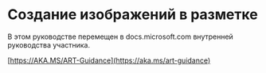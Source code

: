 # <a name="create-images-in-markdown"></a>Создание изображений в разметке

В этом руководстве перемещен в docs.microsoft.com внутренней руководства участника.

[https://AKA.MS/ART-Guidance](https://aka.ms/art-guidance)
